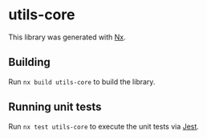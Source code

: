 # utils-core

This library was generated with [Nx](https://nx.dev).

## Building

Run `nx build utils-core` to build the library.

## Running unit tests

Run `nx test utils-core` to execute the unit tests via [Jest](https://jestjs.io).
